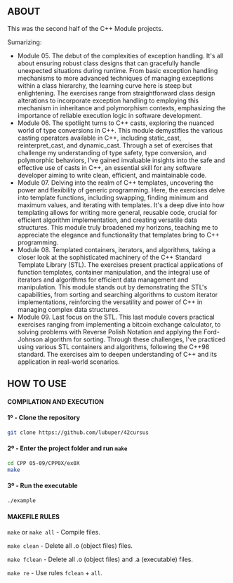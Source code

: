## ABOUT
This was the second half of the C++ Module projects.

Sumarizing:
- Module 05. The debut of the complexities of exception handling. It's all about ensuring robust class designs that can gracefully handle unexpected situations during runtime. From basic exception handling mechanisms to more advanced techniques of managing exceptions within a class hierarchy, the learning curve here is steep but enlightening. The exercises range from straightforward class design alterations to incorporate exception handling to employing this mechanism in inheritance and polymorphism contexts, emphasizing the importance of reliable execution logic in software development.
- Module 06. The spotlight turns to C++ casts, exploring the nuanced world of type conversions in C++. This module demystifies the various casting operators available in C++, including static_cast, reinterpret_cast, and dynamic_cast. Through a set of exercises that challenge my understanding of type safety, type conversion, and polymorphic behaviors, I've gained invaluable insights into the safe and effective use of casts in C++, an essential skill for any software developer aiming to write clean, efficient, and maintainable code.
- Module 07. Delving into the realm of C++ templates, uncovering the power and flexibility of generic programming. Here, the exercises delve into template functions, including swapping, finding minimum and maximum values, and iterating with templates. It's a deep dive into how templating allows for writing more general, reusable code, crucial for efficient algorithm implementation, and creating versatile data structures. This module truly broadened my horizons, teaching me to appreciate the elegance and functionality that templates bring to C++ programming.
- Module 08. Templated containers, iterators, and algorithms, taking a closer look at the sophisticated machinery of the C++ Standard Template Library (STL). The exercises present practical applications of function templates, container manipulation, and the integral use of iterators and algorithms for efficient data management and manipulation. This module stands out by demonstrating the STL's capabilities, from sorting and searching algorithms to custom iterator implementations, reinforcing the versatility and power of C++ in managing complex data structures.
- Module 09. Last focus on the STL. This last module covers practical exercises ranging from implementing a bitcoin exchange calculator, to solving problems with Reverse Polish Notation and applying the Ford-Johnson algorithm for sorting. Through these challenges, I've practiced using various STL containers and algorithms, following the C++98 standard. The exercises aim to deepen understanding of C++ and its application in real-world scenarios.

## HOW TO USE
#### COMPILATION AND EXECUTION
#### 1º - Clone the repository
```bash
git clone https://github.com/lubuper/42cursus
```

#### 2º - Enter the project folder and run `make`
```bash
cd CPP 05-09/CPP0X/ex0X
make
```

#### 3º - Run the executable
```bash
./example
```

#### MAKEFILE RULES

`make` or `make all` - Compile files.

`make clean` - Delete all .o (object files) files.

`make fclean` - Delete all .o (object files) and .a (executable) files.

`make re` - Use rules `fclean` + `all`.
